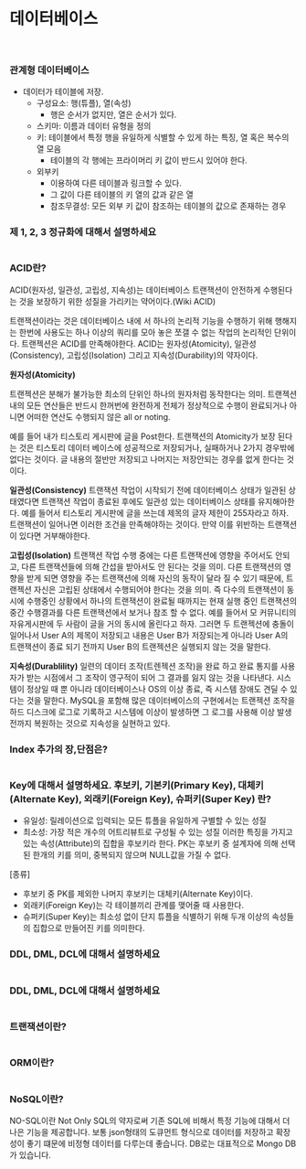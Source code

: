 # 데이터베이스

<br />


### 관계형 데이터베이스

- 데이터가 테이블에 저장.
	- 구성요소: 행(튜플), 열(속성)
		- 행은 순서가 없지만, 열은 순서가 있다. 
    - 스키마: 이름과 데이터 유형을 정의
	- 키: 테이블에서 특정 행을 유일하게 식별할 수 있게 하는 특징, 열 혹은 복수의 열 모음
		- 테이블의 각 행에는 프라이머리 키 값이 반드시 있어야 한다.
	- 외부키
		- 이용하여 다른 테이블과 링크할 수 있다.
		- 그 값이 다른 테이블의 키 열의 값과 같은 열
		- 참조무결성: 모든 외부 키 값이 참조하는 테이블의 값으로 존재하는 경우



### 제 1, 2, 3 정규화에 대해서 설명하세요

```

```

### ACID란?

ACID(원자성, 일관성, 고립성, 지속성)는 데이터베이스 트랜잭션이 안전하게 수행된다는 것을 보장하기 위한 성질을 가리키는 약어이다.(Wiki ACID)

트랜잭션이라는 것은 데이터베이스 내에 서 하나의 논리적 기능을 수행하기 위해 행해지는 한번에 사용도는 하나 이상의 쿼리를 모아 놓은 쪼갤 수 없는 작업의 논리적인 단위이다. 트랜젝션은 ACID를 만족해야한다. ACID는 원자성(Atomicity), 일관성(Consistency), 고립성(Isolation) 그리고 지속성(Durability)의 약자이다. 

__원자성(Atomicity)__

트랜젝션은 분해가 불가능한 최소의 단위인 하나의 원자처럼 동작한다는 의미. 트랜젝션 내의 모든 연산들은 반드시 한꺼번에 완전하게 전체가 정상적으로 수행이 완료되거나 아니면 어떠한 연산도 수행되지 않은 all or noting.

예를 들어 내가 티스토리 게시판에 글을 Post한다. 트랜잭션의 Atomicity가 보장 된다는 것은 티스토리 데이터 베이스에 성공적으로 저장되거나, 실패하거나 2가지 경우밖에 없다는 것이다. 글 내용의 절반만 저장되고 나머지는 저장안되는 경우를 없게 한다는 것이다.  



__일관성(Consistency)__
트랜잭션 작업이 시작되기 전에 데이터베이스 상태가 일관된 상태였다면 트랜잭션 작업이 종료된 후에도 일관성 있는 데이터베이스 상태를 유지해아한다.
예를 들어서 티스토리 게시판에 글을 쓰는데 제목의 글자 제한이 255자라고 하자. 트랜잭션이 일어나면 이러한 조건을 만족해야하는 것이다. 만약 이를 위반하는 트랜잭션이 있다면 거부해야한다. 

__고립성(Isolation)__
트랜잭션 작업 수행 중에는 다른 트랜잭션에 영향을 주어서도 안되고, 다른 트랜잭션들에 의해 간섭을 받아서도 안 된다는 것을 의미. 다른 트랜잭션의 영향을 받게 되면 영향을 주는 트랜잭션에 의해 자신의 동작이 달라 질 수 있기 때문에, 트랜젝션 자신은 고립된 상태에서 수행되어야 한다는 것을 의미. 즉 다수의 트랜잭션이 동시에 수행중인 상황에서 하나의 트랜잭션이 완료될 때까지는 현재 실행 중인 트랜잭션의 중간 수행결과를 다른 트랜잭션에서 보거나 참조 할 수 없다.
예를 들어서 모 커뮤니티의 자유게시판에 두 사람이 글을 거의 동시에 올린다고 하자. 그러면 두 트랜젝션에 충돌이 일어나서 User A의 제목이 저장되고 내용은 User B가 저장되는게 아니라 User A의 트랜잭션이 종료 되기 전까지 User B의 트랜젝션은 실행되지 않는 것을 말한다.

__지속성(Durablility)__
일련의 데이터 조작(트렌젝션 조작)을 완료 하고 완료 통지를 사용자가 받는 시점에서 그 조작이 영구적이 되어 그 결과를 잃지 않는 것을 나타낸다. 시스템이 정상일 때 뿐 아니라 데이터베이스나 OS의 이상 종료, 즉 시스템 장애도 견딜 수 있다는 것을 말한다. MySQL을 포함해 많은 데이터베이스의 구현에서는 트랜젝션 조작을 하드 디스크에 로그로 기록하고 시스템에 이상이 발생하면 그 로그를 사용해 이상 발생 전까지 복원하는 것으로 지속성을 실현하고 있다. 


### Index 추가의 장,단점은?

```

```

### Key에 대해서 설명하세요. 후보키, 기본키(Primary Key), 대체키(Alternate Key), 외래키(Foreign Key), 슈퍼키(Super Key) 란?

- 유일성: 릴레이션으로 입력되는 모든 튜플을 유일하게 구별할 수 있는 성질
- 최소성: 가장 적은 개수의 어트리뷰트로 구성될 수 있는 성질
이러한 특징을 가지고 있는 속성(Attribute)의 집합을 후보키라 한다.
PK는 후보키 중 설계자에 의해 선택된 한개의 키를 의미, 중복되지 않으며 NULL값을 가질 수 없다.

[종류] 
- 후보키 중 PK를 제외한 나머지 후보키는 대체키(Alternate Key)이다.
- 외래키(Foreign Key)는 각 테이블끼리 관계를 맺어줄 때 사용한다.
- 슈퍼키(Super Key)는 최소성 없이 단지 튜플을 식별하기 위해 두개 이상의 속성들의 집합으로 만들어진 키를 의미한다.


### DDL, DML, DCL에 대해서 설명하세요

```

```

### DDL, DML, DCL에 대해서 설명하세요

```

```

### 트랜잭션이란?

```

```

### ORM이란?

```

```

### NoSQL이란?

NO-SQL이란 Not Only SQL의 약자로써 기존 SQL에 비해서 특정 기능에 대해서 더 나은 기능을 제공합니다. 보통 json형태의 도큐먼트 형식으로 데이터를 저장하고 확장성이 좋기 떄문에 비정형 데이터를 다루는데 좋습니다. DB로는 대표적으로 Mongo DB가 있습니다.